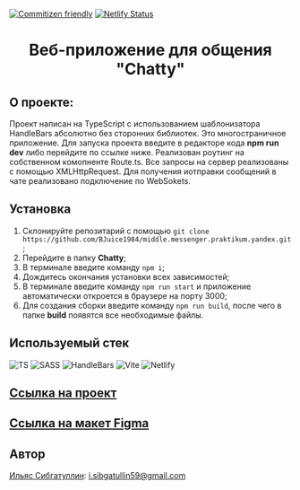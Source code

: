 [![Commitizen friendly](https://img.shields.io/badge/commitizen-friendly-brightgreen.svg)](http://commitizen.github.io/cz-cli/)
[![Netlify Status](https://api.netlify.com/api/v1/badges/88434455-8cb0-47c4-bae9-b763d88135f9/deploy-status?branch=deploy)](https://app.netlify.com/sites/startling-faloodeh-01b44f/deploys)
<h1 align="center">Веб-приложение для общения "Chatty"</h1>

## О проекте:
Проект написан на TypeScript с использованием шаблонизатора HandleBars абсолютно без сторонних библиотек. Это многостраничное приложение. Для запуска проекта введите в редакторе кода **npm run dev** либо перейдите по ссылке ниже. Реализован роутинг на собственном комопненте Route.ts. Все запросы на сервер реализованы с помощью XMLHttpRequest. Для получения иотправки сообщений в чате реализовано подключение по WebSokets.

## Установка

1. Склонируйте репозитарий с помощью `git clone https://github.com/BJuice1984/middle.messenger.praktikum.yandex.git`;
2. Перейдите в папку **Chatty**;
3. В терминале введите команду `npm i`;
4. Дождитесь окончания установки всех зависимостей;
5. В терминале введите команду `npm run start` и приложение автоматически откроется в браузере на порту 3000;
6. Для создания сборки введите команду `npm run build`, после чего в папке **build** появятся все необходимые файлы.

## Используемый стек
![TS](https://img.shields.io/badge/typescript%20-%23007ACC.svg?&style=for-the-badge&logo=typescript&logoColor=white)
![SASS](https://img.shields.io/badge/SASS%20-hotpink.svg?&style=for-the-badge&logo=SASS&logoColor=white)
![HandleBars](https://img.shields.io/badge/Handlebars-23272f?style=for-the-badge&logo=handlebarsdotjs)
![Vite](https://img.shields.io/badge/Vite-23272f?style=for-the-badge&logo=vite)
![Netlify](https://img.shields.io/badge/netlify-%23000000.svg?style=for-the-badge&logo=netlify&logoColor=#00C7B7)

## [Ссылка на проект](https://deploy-preview-5--startling-faloodeh-01b44f.netlify.app/)
## [Ссылка на макет Figma](https://www.figma.com/file/bM8yGd4zQLl4H7VQSThAma/Chatty-UI-Kit---Messenger-App?type=design&node-id=0%3A1&mode=design&t=S96tosRx5QfhpWsh-1)

## Автор

[Ильяс Сибгатуллин](https://github.com/BJuice1984): [i.sibgatullin59@gmail.com](i.sibgatullin59@gmail.com)
